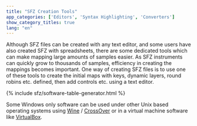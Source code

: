 ```yaml
---
title: "SFZ Creation Tools"
app_categories: ['Editors', 'Syntax Highlighting', 'Converters']
show_category_titles: true
lang: "en"
---
```

Although SFZ files can be created with any text editor, and some users have also
created SFZ with spreadsheets, there are some dedicated tools which can make
mapping large amounts of samples easier. As SFZ instruments can quickly grow to
thousands of samples, efficiency in creating the mappings becomes important.
One way of creating SFZ files is to use one of these tools to create the initial
maps with keys, dynamic layers, round robins etc. defined,
then add controls etc. using a text editor.

{% include sfz/software-table-generator.html %}

Some Windows only software can be used under other Unix based operating systems
using [Wine] / [CrossOver] or in a virtual machine software like [VirtualBox].

[Wine]:       https://www.winehq.org/
[CrossOver]:  https://www.codeweavers.com/
[VirtualBox]: https://www.virtualbox.org/
